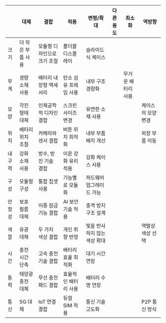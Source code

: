 |            | 대체       | 결합       | 적용       | 변형/확대 | 다른용도   | 최소화     | 역방향    |
|------------|------------|----------- |----------- |--------- |---------- |--------- |----------|
| 크기       | 더 작은 부품 사용 | 모듈형 디자인으로 크기 조절 | 폴더블 디스플레이 | 슬라이드식 케이스 |         |         |
| 무게       | 경량 소재 사용 | 배터리 내장형 액세서리 | 탄소 섬유 프레임 사용 | 내부 구조 경량화 |         | 무거운 배터리 사용 | 
| 모양       | 각진 형태 대체 | 인체공학적 디자인 결합 | 스크린 사이즈 변경 | 유연한 소재 사용 |         |         | 케이스의 모양 변경 |
| 위치       | 배터리 위치 조절 | 카메라와 센서 결합 | 버튼 위치 최적화 | 내부 부품 배치 개선 |         |         | 외장 부품 이동 |
| 내구력     | 강화 소재 사용 | 방수, 방진 기술 결합 | 이온 강화 유리 적용 | 강화 케이스 사용 |         |         |         |
| 구성       | 모듈형 구성 | 통합 칩셋 사용 | 기능별로 모듈화 | 하드웨어 업그레이드 가능 |         |         |         |
| 안정성     | 보호 필름 대체 | 이중 잠금 기능 결합 | AI 보안 기술 적용 | 충격 방지 구조 설계 |         |         |         |
| 색깔       | 유광 대체 | 두 가지 색상 결합 | 개인 취향 반영 | 빛을 반사하지 않는 색상 확대 |         |         | 역발상 색상 선택 |
| 시간       | 충전 시간 단축 | 고속 충전 기술 결합 | 배터리 효율 최적화 | 대기 시간 연장 |         |         |         |
| 동력       | 태양광 충전 대체 | 무선 충전 패드 결합 | 효율적인 배터리 사용 | 배터리 수명 연장 |         |         |         |
| 통신       | 5G 대체 | IoT 연결 결합 | 듀얼 SIM 적용 | 통신 기술 고도화 |         |         | P2P 통신 방식 |